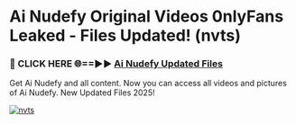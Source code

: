 # Ai Nudefy Original Videos 0nlyFans Leaked - Files Updated! (nvts)

<h3>🔴 CLICK HERE 🌐==►► <a href="https://tinyurl.com/y5r63du9" rel="nofollow">Ai Nudefy Updated Files</a></h3>

Get Ai Nudefy and all content. Now you can access all videos and pictures of Ai Nudefy. New Updated Files 2025!

[![nvts](https://i.imgur.com/UVo9nyh.gif)](https://tinyurl.com/y5r63du9)